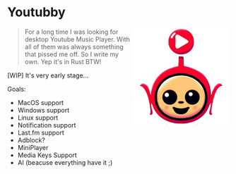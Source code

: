 # Youtubby
<img width="220" height="220" src="https://github.com/fazibear/youtubby/blob/master/assets/youtubby.png?raw=true" align="right"/>

> For a long time I was looking for desktop Youtube Music Player. With all of them was always something that pissed me off.
> So I write my own. Yep it's in Rust BTW!

[WIP] It's very early stage...

Goals:
- MacOS support
- Windows support
- Linux support
- Notification support
- Last.fm support
- Adblock?
- MiniPlayer
- Media Keys Support
- AI (beacuse everything have it ;)
